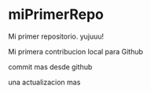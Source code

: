 # miPrimerRepo

Mi primer repositorio. yujuuu!

Mi primera contribucion local para Github

commit mas desde github

una actualizacion mas
